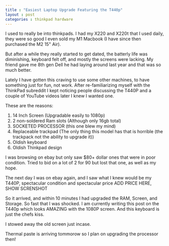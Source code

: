 ```yaml
---
title : "Easiest Laptop Upgrade Featuring the T440p"
layout : post
categories : thinkpad hardware
---
```


I used to really be into thinkpads. I had my X220 and X220t that I used daily, they were so good I even sold my M1 Macbook (I have since then purchased the M2 15" Air).

But after a while they really started to get dated, the batterly life was diminishing, keyboard felt off, and mostly the screens were lacking. My friend gave me 8th gen Dell he had laying around last year and that was so much better.

Lately I have gotten this craving to use some other machines, to have something just for fun, not work. After re-familiarizing myself with the ThinkPad subreddit I kept noticing people discussing the T440P and a couple of YouTube videos later I knew I wanted one.

These are the reasons:
1. 14 Inch Screen (Upgradable easily to 1080p)
2. 2 non-soldered Ram slots (Although only 16gb total)
3. SOCKETED PROCESSOR (this one blew my mind)
4. Replaceable trackpad (The only thing this model has that is horrible (the trackpack not the ability to upgrade it))
5. Oldish keyboard
6. Oldish Thinkpad design


I was browsing on ebay but only saw $80+ dollar ones that were in poor condition. Tried to bid on a lot of 2 for 90 but lost that one, as well as my hope.

The next day I was on ebay again, and I saw what I knew would be my T440P, spectacular condition and spectacular price ADD PRICE HERE, SHOW SCRENSHOT

So it arrived, and within 10 minutes I had upgraded the RAM, Screen, and Storage. So fast that I was shocked. I am currently writing this post on the T440p which looks AMAZING with the 1080P screen. And this keyboard is just the chefs kiss.

I stowed away the old screen just incase.

Thermal paste is arriving tommorow so I plan on upgrading the processor then!